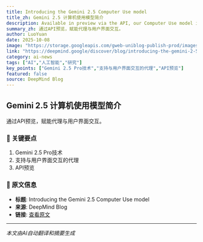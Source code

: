 ```yaml
---
title: Introducing the Gemini 2.5 Computer Use model
title_zh: Gemini 2.5 计算机使用模型简介
description: Available in preview via the API, our Computer Use model is a specialized model built on Gemini 2.5 Pro’s capabilities to power agents that can interact with user interfaces.
summary_zh: 通过API预览，赋能代理与用户界面交互。
author: LuoYuan
date: 2025-10-08
image: "https://storage.googleapis.com/gweb-uniblog-publish-prod/images/CTU_16x9_RD8-V01.width-1300.png"
link: "https://deepmind.google/discover/blog/introducing-the-gemini-2-5-computer-use-model/"
category: ai-news
tags: ["AI","人工智能","研究"]
key_points: ["Gemini 2.5 Pro技术","支持与用户界面交互的代理","API预览"]
featured: false
source: DeepMind Blog
---
```


## Gemini 2.5 计算机使用模型简介

通过API预览，赋能代理与用户界面交互。

### 🔑 关键要点
1. Gemini 2.5 Pro技术
2. 支持与用户界面交互的代理
3. API预览


### 📰 原文信息
- **标题**: Introducing the Gemini 2.5 Computer Use model
- **来源**: DeepMind Blog
- **链接**: [查看原文](https://deepmind.google/discover/blog/introducing-the-gemini-2-5-computer-use-model/)

---
*本文由AI自动翻译和摘要生成*
